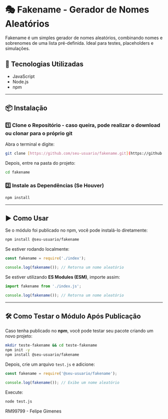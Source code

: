 # 🎭 Fakename - Gerador de Nomes Aleatórios  

Fakename é um simples gerador de nomes aleatórios, combinando nomes e sobrenomes de uma lista pré-definida. Ideal para testes, placeholders e simulações.  

## 🚀 Tecnologias Utilizadas  
- JavaScript  
- Node.js  
- npm  

---

## 📦 Instalação  

### 1️⃣ **Clone o Repositório**  - caso queira, pode realizar o download ou clonar para o próprio git
Abra o terminal e digite:  
```sh
git clone [https://github.com/seu-usuario/fakename.git](https://github.com/Gimenessz/fakename.git)
```
Depois, entre na pasta do projeto:  
```sh
cd fakename
```

### 2️⃣ **Instale as Dependências (Se Houver)**  
```sh
npm install
```

---

## ▶️ Como Usar  

Se o módulo foi publicado no npm, você pode instalá-lo diretamente:  
```sh
npm install @seu-usuario/fakename
```

Se estiver rodando localmente:  
```js
const fakename = require('./index'); 

console.log(fakename()); // Retorna um nome aleatório
```

Se estiver utilizando **ES Modules (ESM)**, importe assim:  
```js
import fakename from './index.js';

console.log(fakename()); // Retorna um nome aleatório
```

---

## 🛠 Como Testar o Módulo Após Publicação  

Caso tenha publicado no **npm**, você pode testar seu pacote criando um novo projeto:  

```sh
mkdir teste-fakename && cd teste-fakename
npm init -y
npm install @seu-usuario/fakename
```

Depois, crie um arquivo `test.js` e adicione:  

```js
const fakename = require('@seu-usuario/fakename');

console.log(fakename()); // Exibe um nome aleatório
```

Execute:  
```sh
node test.js
```

RM99799 - Felipe Gimenes
